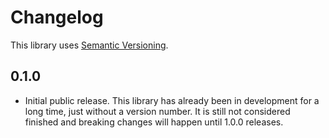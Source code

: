 # Changelog

This library uses [Semantic Versioning](https://semver.org/spec/v2.0.0.html).

## 0.1.0

- Initial public release. This library has already been in development for a long time, just without a version number. It is still not considered finished and breaking changes will happen until 1.0.0 releases.
